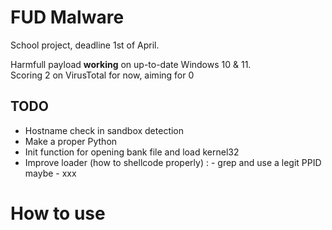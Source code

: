 # FUD Malware

School project, deadline 1st of April.

Harmfull payload **working** on up-to-date Windows 10 & 11.\
Scoring 2 on VirusTotal for now, aiming for 0

## TODO
 - Hostname check in sandbox detection
 - Make a proper Python
 - Init function for opening bank file and load kernel32
 - Improve loader (how to shellcode properly) :
        - grep and use a legit PPID maybe
        - xxx


# How to use